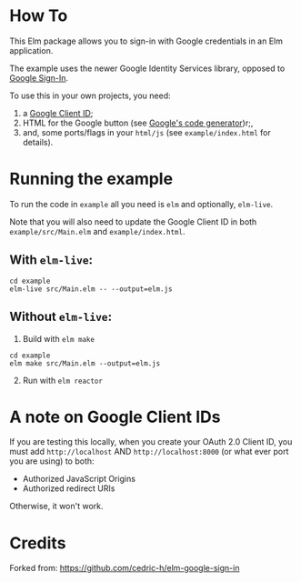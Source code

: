 # How To

This Elm package allows you to sign-in with Google credentials in an Elm application.

The example uses the newer Google Identity Services library, opposed to [Google Sign-In](https://developers.google.com/identity/gsi/web/guides/migration).

To use this in your own projects, you need:

1. a [Google Client ID](https://support.google.com/cloud/answer/6158849);
2. HTML for the Google button (see [Google's code generator](https://developers.google.com/identity/gsi/web/tools/configurator))r;,
3. and, some ports/flags in your `html/js` (see `example/index.html` for details).


# Running the example

To run the code in `example` all you need is `elm` and optionally, `elm-live`.

Note that you will also need to update the Google Client ID in both `example/src/Main.elm` and `example/index.html`.


## With `elm-live`:

```
cd example
elm-live src/Main.elm -- --output=elm.js
```

## Without `elm-live`:

1. Build with `elm make`

```
cd example
elm make src/Main.elm --output=elm.js
```

2. Run with `elm reactor`


# A note on Google Client IDs

If you are testing this locally, when you create your OAuth 2.0 Client ID, you must add
`http://localhost` AND `http://localhost:8000`
(or what ever port you are using) to both:

- Authorized JavaScript Origins
- Authorized redirect URIs

Otherwise, it won't work.

# Credits

Forked from: https://github.com/cedric-h/elm-google-sign-in

